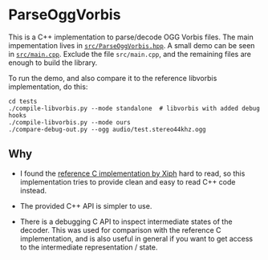 #  ParseOggVorbis

This is a C++ implementation to parse/decode OGG Vorbis files.
The main impementation lives in [`src/ParseOggVorbis.hpp`](https://github.com/albertz/ParseOggVorbis/blob/master/src/ParseOggVorbis.hpp).
A small demo can be seen in [`src/main.cpp`](https://github.com/albertz/ParseOggVorbis/blob/master/src/main.cpp).
Exclude the file `src/main.cpp`, and the remaining files are enough to build the library.

To run the demo, and also compare it to the reference libvorbis implementation, do this:

    cd tests
    ./compile-libvorbis.py --mode standalone  # libvorbis with added debug hooks
    ./compile-libvorbis.py --mode ours
    ./compare-debug-out.py --ogg audio/test.stereo44khz.ogg

## Why

* I found the [reference C implementation by Xiph](https://github.com/xiph/vorbis/tree/master/lib) hard to read,
  so this implementation tries to provide clean and easy to read C++ code instead.

* The provided C++ API is simpler to use.

* There is a debugging C API to inspect intermediate states of the decoder.
  This was used for comparison with the reference C implementation,
  and is also useful in general if you want to get access to the intermediate representation / state.

